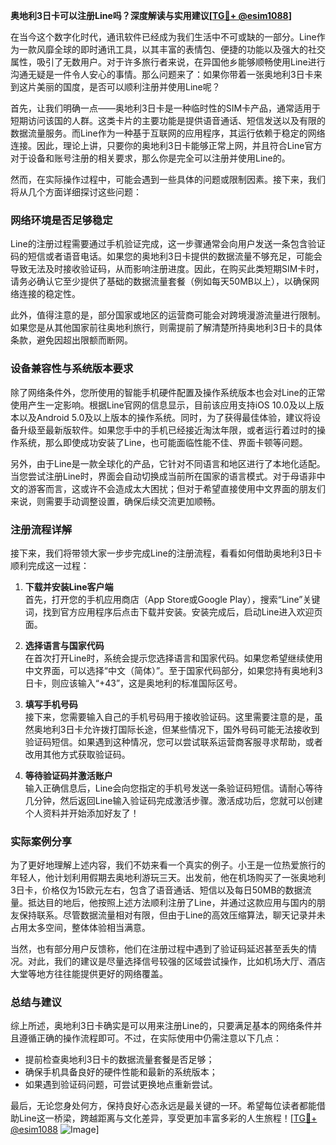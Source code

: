 **奥地利3日卡可以注册Line吗？深度解读与实用建议[[TG💪+ @esim1088](https://t.me/s/esim1088)]**

在当今这个数字化时代，通讯软件已经成为我们生活中不可或缺的一部分。Line作为一款风靡全球的即时通讯工具，以其丰富的表情包、便捷的功能以及强大的社交属性，吸引了无数用户。对于许多旅行者来说，在异国他乡能够顺畅使用Line进行沟通无疑是一件令人安心的事情。那么问题来了：如果你带着一张奥地利3日卡来到这片美丽的国度，是否可以顺利注册并使用Line呢？

首先，让我们明确一点——奥地利3日卡是一种临时性的SIM卡产品，通常适用于短期访问该国的人群。这类卡片的主要功能是提供语音通话、短信发送以及有限的数据流量服务。而Line作为一种基于互联网的应用程序，其运行依赖于稳定的网络连接。因此，理论上讲，只要你的奥地利3日卡能够正常上网，并且符合Line官方对于设备和账号注册的相关要求，那么你是完全可以注册并使用Line的。

然而，在实际操作过程中，可能会遇到一些具体的问题或限制因素。接下来，我们将从几个方面详细探讨这些问题：

### 网络环境是否足够稳定

Line的注册过程需要通过手机验证完成，这一步骤通常会向用户发送一条包含验证码的短信或者语音电话。如果您的奥地利3日卡提供的数据流量不够充足，可能会导致无法及时接收验证码，从而影响注册进度。因此，在购买此类短期SIM卡时，请务必确认它至少提供了基础的数据流量套餐（例如每天50MB以上），以确保网络连接的稳定性。

此外，值得注意的是，部分国家或地区的运营商可能会对跨境漫游流量进行限制。如果您是从其他国家前往奥地利旅行，则需提前了解清楚所持奥地利3日卡的具体条款，避免因超出限额而断网。

### 设备兼容性与系统版本要求

除了网络条件外，您所使用的智能手机硬件配置及操作系统版本也会对Line的正常使用产生一定影响。根据Line官网的信息显示，目前该应用支持iOS 10.0及以上版本以及Android 5.0及以上版本的操作系统。同时，为了获得最佳体验，建议将设备升级至最新版软件。如果您手中的手机已经接近淘汰年限，或者运行着过时的操作系统，那么即使成功安装了Line，也可能面临性能不佳、界面卡顿等问题。

另外，由于Line是一款全球化的产品，它针对不同语言和地区进行了本地化适配。当您尝试注册Line时，界面会自动切换成当前所在国家的语言模式。对于母语非中文的游客而言，这或许不会造成太大困扰；但对于希望直接使用中文界面的朋友们来说，则需要手动调整设置，确保后续交流更加顺畅。

### 注册流程详解

接下来，我们将带领大家一步步完成Line的注册流程，看看如何借助奥地利3日卡顺利完成这一过程：

1. **下载并安装Line客户端**  
   首先，打开您的手机应用商店（App Store或Google Play），搜索“Line”关键词，找到官方应用程序后点击下载并安装。安装完成后，启动Line进入欢迎页面。

2. **选择语言与国家代码**  
   在首次打开Line时，系统会提示您选择语言和国家代码。如果您希望继续使用中文界面，可以选择“中文（简体）”。至于国家代码部分，如果您持有奥地利3日卡，则应该输入“+43”，这是奥地利的标准国际区号。

3. **填写手机号码**  
   接下来，您需要输入自己的手机号码用于接收验证码。这里需要注意的是，虽然奥地利3日卡允许拨打国际长途，但某些情况下，国外号码可能无法接收到验证码短信。如果遇到这种情况，您可以尝试联系运营商客服寻求帮助，或者改用其他方式获取验证码。

4. **等待验证码并激活账户**  
   输入正确信息后，Line会向您指定的手机号发送一条验证码短信。请耐心等待几分钟，然后返回Line输入验证码完成激活步骤。激活成功后，您就可以创建个人资料并开始添加好友了！

### 实际案例分享

为了更好地理解上述内容，我们不妨来看一个真实的例子。小王是一位热爱旅行的年轻人，他计划利用假期去奥地利游玩三天。出发前，他在机场购买了一张奥地利3日卡，价格仅为15欧元左右，包含了语音通话、短信以及每日50MB的数据流量。抵达目的地后，他按照上述方法顺利注册了Line，并通过这款应用与国内的朋友保持联系。尽管数据流量相对有限，但由于Line的高效压缩算法，聊天记录并未占用太多空间，整体体验相当满意。

当然，也有部分用户反馈称，他们在注册过程中遇到了验证码延迟甚至丢失的情况。对此，我们的建议是尽量选择信号较强的区域尝试操作，比如机场大厅、酒店大堂等地方往往能提供更好的网络覆盖。

### 总结与建议

综上所述，奥地利3日卡确实是可以用来注册Line的，只要满足基本的网络条件并且遵循正确的操作流程即可。不过，在实际使用中仍需注意以下几点：

- 提前检查奥地利3日卡的数据流量套餐是否足够；
- 确保手机具备良好的硬件性能和最新的系统版本；
- 如果遇到验证码问题，可尝试更换地点重新尝试。

最后，无论您身处何方，保持良好心态永远是最关键的一环。希望每位读者都能借助Line这一桥梁，跨越距离与文化差异，享受更加丰富多彩的人生旅程！[[TG💪+ @esim1088](https://t.me/s/esim1088) ![Image](https://i.postimg.cc/4NQfJmqS/Snipaste-2025-05-13-00-14-12.png)]